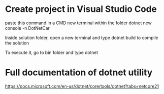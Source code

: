 # Create project in Visual Studio Code
paste this command in a CMD new terminal within the folder
dotnet new console -n DotNetCar

Inside solution folder, open a new terminal and type 
dotnet build to compile the solution

To execute it, go to bin folder and type
dotnet <dll name>

# Full documentation of dotnet utility
https://docs.microsoft.com/en-us/dotnet/core/tools/dotnet?tabs=netcore21
